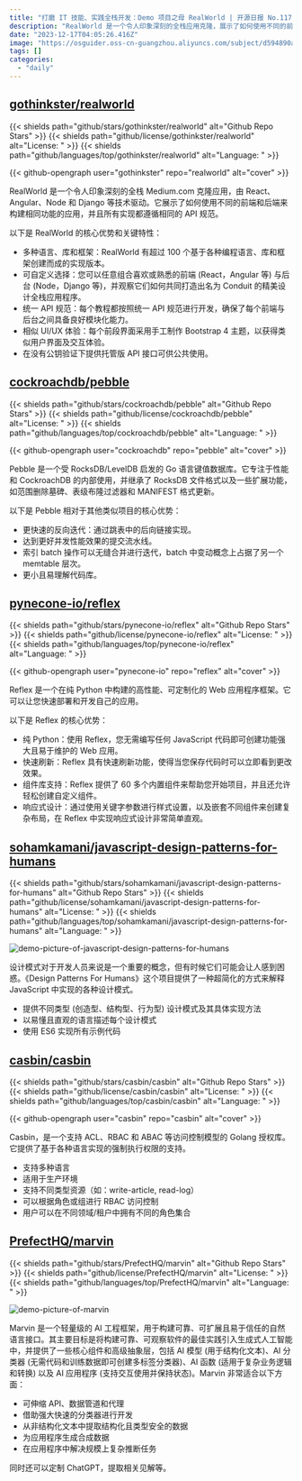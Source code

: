 ```yaml
---
title: "打磨 IT 技能、实践全栈开发：Demo 项目之母 RealWorld | 开源日报 No.117"
description: "RealWorld 是一个令人印象深刻的全栈应用克隆，展示了如何使用不同的前端和后端技术构建相同功能的应用。它有超过 100 个不同的实现版本，使用了不同的编程语言、库和框架。您可以根据自己的喜好和熟悉程度，自由选择前端和后端技术，观察它们如何共同打造出一个精美设计的全栈应用。每个实现版本都遵循相同的 API 规范，具备良好的模块化能力。前端界面采用手工制作的 Bootstrap 4 主题，提供了相似的 UI/UX 体验。此外，RealWorld 还提供了一个托管版的 API 接口供公共使用。"
date: "2023-12-17T04:05:26.416Z"
image: "https://osguider.oss-cn-guangzhou.aliyuncs.com/subject/d594890a9408c52c2b2b731d4cf215b5.png"
tags: []
categories:
  - "daily"
---
```


## [gothinkster/realworld](https://github.com/gothinkster/realworld)

{{< shields path="github/stars/gothinkster/realworld" alt="Github Repo Stars" >}} {{< shields path="github/license/gothinkster/realworld" alt="License: " >}} {{< shields path="github/languages/top/gothinkster/realworld" alt="Language: " >}}

{{< github-opengraph user="gothinkster" repo="realworld" alt="cover" >}}

RealWorld 是一个令人印象深刻的全栈 Medium.com 克隆应用，由 React、Angular、Node 和 Django 等技术驱动。它展示了如何使用不同的前端和后端来构建相同功能的应用，并且所有实现都遵循相同的 API 规范。

以下是 RealWorld 的核心优势和关键特性：

- 多种语言、库和框架：RealWorld 有超过 100 个基于各种编程语言、库和框架创建而成的实现版本。
- 可自定义选择：您可以任意组合喜欢或熟悉的前端 (React，Angular 等) 与后台 (Node，Django 等)，并观察它们如何共同打造出名为 Conduit 的精美设计全栈应用程序。
- 统一 API 规范：每个教程都按照统一 API 规范进行开发，确保了每个前端与后台之间具备良好模块化能力。
- 相似 UI/UX 体验：每个前段界面采用手工制作 Bootstrap 4 主题，以获得类似用户界面及交互体验。
- 在没有公钥验证下提供托管版 API 接口可供公共使用。

## [cockroachdb/pebble](https://github.com/cockroachdb/pebble)

{{< shields path="github/stars/cockroachdb/pebble" alt="Github Repo Stars" >}} {{< shields path="github/license/cockroachdb/pebble" alt="License: " >}} {{< shields path="github/languages/top/cockroachdb/pebble" alt="Language: " >}}

{{< github-opengraph user="cockroachdb" repo="pebble" alt="cover" >}}

Pebble 是一个受 RocksDB/LevelDB 启发的 Go 语言键值数据库。它专注于性能和 CockroachDB 的内部使用，并继承了 RocksDB 文件格式以及一些扩展功能，如范围删除墓碑、表级布隆过滤器和 MANIFEST 格式更新。

以下是 Pebble 相对于其他类似项目的核心优势：

- 更快速的反向迭代：通过跳表中的后向链接实现。
- 达到更好并发性能效果的提交流水线。
- 索引 batch 操作可以无缝合并进行迭代，batch 中变动概念上占据了另一个 memtable 层次。
- 更小且易理解代码库。
  
## [pynecone-io/reflex](https://github.com/pynecone-io/reflex)

{{< shields path="github/stars/pynecone-io/reflex" alt="Github Repo Stars" >}} {{< shields path="github/license/pynecone-io/reflex" alt="License: " >}} {{< shields path="github/languages/top/pynecone-io/reflex" alt="Language: " >}}

{{< github-opengraph user="pynecone-io" repo="reflex" alt="cover" >}}

Reflex 是一个在纯 Python 中构建的高性能、可定制化的 Web 应用程序框架。它可以让您快速部署和开发自己的应用。

以下是 Reflex 的核心优势：

- 纯 Python：使用 Reflex，您无需编写任何 JavaScript 代码即可创建功能强大且易于维护的 Web 应用。
- 快速刷新：Reflex 具有快速刷新功能，使得当您保存代码时可以立即看到更改效果。
- 组件库支持：Reflex 提供了 60 多个内置组件来帮助您开始项目，并且还允许轻松创建自定义组件。
- 响应式设计：通过使用关键字参数进行样式设置，以及嵌套不同组件来创建复杂布局，在 Reflex 中实现响应式设计非常简单直观。
  
## [sohamkamani/javascript-design-patterns-for-humans](https://github.com/sohamkamani/javascript-design-patterns-for-humans)

{{< shields path="github/stars/sohamkamani/javascript-design-patterns-for-humans" alt="Github Repo Stars" >}} {{< shields path="github/license/sohamkamani/javascript-design-patterns-for-humans" alt="License: " >}} {{< shields path="github/languages/top/sohamkamani/javascript-design-patterns-for-humans" alt="Language: " >}}

![demo-picture-of-javascript-design-patterns-for-humans](https://picgo-daily.oss-cn-guangzhou.aliyuncs.com/picgo-daily/2023/a9217125dfb4c43213985730615e2f86.png)

设计模式对于开发人员来说是一个重要的概念，但有时候它们可能会让人感到困惑。《Design Patterns For Humans》这个项目提供了一种超简化的方式来解释 JavaScript 中实现的各种设计模式。

- 提供不同类型 (创造型、结构型、行为型) 设计模式及其具体实现方法
- 以易懂且直观的语言描述每个设计模式
- 使用 ES6 实现所有示例代码
  
## [casbin/casbin](https://github.com/casbin/casbin)

{{< shields path="github/stars/casbin/casbin" alt="Github Repo Stars" >}} {{< shields path="github/license/casbin/casbin" alt="License: " >}} {{< shields path="github/languages/top/casbin/casbin" alt="Language: " >}}

{{< github-opengraph user="casbin" repo="casbin" alt="cover" >}}

Casbin，是一个支持 ACL、RBAC 和 ABAC 等访问控制模型的 Golang 授权库。它提供了基于各种语言实现的强制执行权限的支持。

- 支持多种语言
- 适用于生产环境
- 支持不同类型资源（如：write-article, read-log）
- 可以根据角色或组进行 RBAC 访问控制
- 用户可以在不同领域/租户中拥有不同的角色集合
  
## [PrefectHQ/marvin](https://github.com/PrefectHQ/marvin)

{{< shields path="github/stars/PrefectHQ/marvin" alt="Github Repo Stars" >}} {{< shields path="github/license/PrefectHQ/marvin" alt="License: " >}} {{< shields path="github/languages/top/PrefectHQ/marvin" alt="Language: " >}}

![demo-picture-of-marvin](https://picgo-daily.oss-cn-guangzhou.aliyuncs.com/picgo-daily/2023/943479e3b588e9ca59124268441df3e8.png)

Marvin 是一个轻量级的 AI 工程框架，用于构建可靠、可扩展且易于信任的自然语言接口。其主要目标是将构建可靠、可观察软件的最佳实践引入生成式人工智能中，并提供了一些核心组件和高级抽象层，包括 AI 模型 (用于结构化文本)、AI 分类器 (无需代码和训练数据即可创建多标签分类器)、AI 函数 (适用于复杂业务逻辑和转换) 以及 AI 应用程序 (支持交互使用并保持状态)。Marvin 非常适合以下方面：

- 可伸缩 API、数据管道和代理
- 借助强大快速的分类器进行开发
- 从非结构化文本中提取结构化且类型安全的数据
- 为应用程序生成合成数据
- 在应用程序中解决规模上复杂推断任务

同时还可以定制 ChatGPT，提取相关见解等。
  
